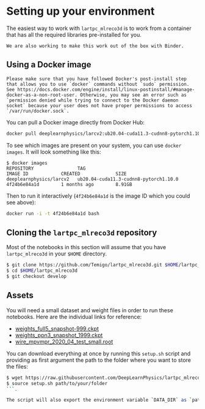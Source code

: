# Setting up your environment

The easiest way to work with `lartpc_mlreco3d` is to work from a container that has
all the required libraries pre-installed for you. 

```{note}
We are also working to make this work out of the box with Binder. 
```

## Using a Docker image

```{warning}
Please make sure that you have followed Docker's post-install step that allows you to use `docker` commands without `sudo` permission. See https://docs.docker.com/engine/install/linux-postinstall/#manage-docker-as-a-non-root-user. Otherwise, you may see an error such as `permission denied while trying to connect to the Docker daemon socket` because your user does not have proper permissions to access `/var/run/docker.sock`.
```

You can pull a Docker image directly from Docker Hub:

```bash
docker pull deeplearnphysics/larcv2:ub20.04-cuda11.3-cudnn8-pytorch1.10.0-extra
```

To see which images are present on your system, you can use `docker images`. It will look something like this:

```
$ docker images
REPOSITORY                TAG                                     IMAGE ID            CREATED             SIZE
deeplearnphysics/larcv2   ub20.04-cuda11.3-cudnn8-pytorch1.10.0   4f24b6e84a1d        1 months ago        8.91GB
```

Then to run it interactively (`4f24b6e84a1d` is the image ID which you could see above):

```bash
docker run -i -t 4f24b6e84a1d bash
```

## Cloning the `lartpc_mlreco3d` repository
Most of the notebooks in this section will assume that you have `lartpc_mlreco3d` in your `$HOME` directory.

```bash
$ git clone https://github.com/Temigo/lartpc_mlreco3d.git $HOME/lartpc_mlreco3d
$ cd $HOME/lartpc_mlreco3d
$ git checkout develop
```

## Assets
You will need a small dataset and weight files in order to run these notebooks. Here are the individual links for reference:
* [weights_full5_snapshot-999.ckpt](https://drive.google.com/file/d/1-ptcD6dHyVtxdgfo6dQLdUSrSZPlnvlz/view?usp=sharing)
* [weights_ppn3_snapshot_1999.ckpt](https://drive.google.com/file/d/155yaJ6YMEZmZBGkT8DYQijakP919dOuJ/view?usp=sharing)
* [wire_mpvmpr_2020_04_test_small.root](https://drive.google.com/file/d/1UNPtKemYkUYuLc2kGZmjKftFHKu5uXbG/view?usp=sharing)

You can download everything at once by running this `setup.sh` script and providing as first argument the path
to the folder where you want to store the files:

```bash
$ wget https://raw.githubusercontent.com/DeepLearnPhysics/lartpc_mlreco3d_tutorials/master/setup.sh
$ source setup.sh path/to/your/folder
```.

The script will also export the environment variable `DATA_DIR` as `path/to/your/folder` for future reference in the tutorials.